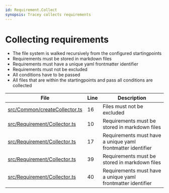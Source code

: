 ```yaml
---
id: Requirement.Collect
synopsis: Tracey collects requirements
---
```


# Collecting requirements

-   The file system is walked recursively from the configured startingpoints
-   Requirements must be stored in markdown files
-   Requirements must have a unique yaml frontmatter identifier
-   Requirements must not be excluded
-   All conditions have to be passed
-   All files that are within the startingpoints and pass all conditions are collected

<div class="tracey tracey-plugin-tracelinktable">

| File                                                                        | Line | Description                                                 |
| --------------------------------------------------------------------------- | ---- | ----------------------------------------------------------- |
| [src/Common/createCollector.ts](../../../src/Common/createCollector.ts#L16) | 16   | Files must not be excluded                                  |
| [src/Requirement/Collector.ts](../../../src/Requirement/Collector.ts#L10)   | 10   | Requirements must be stored in markdown files               |
| [src/Requirement/Collector.ts](../../../src/Requirement/Collector.ts#L17)   | 17   | Requirements must have a unique yaml frontmatter identifier |
| [src/Requirement/Collector.ts](../../../src/Requirement/Collector.ts#L39)   | 39   | Requirements must be stored in markdown files               |
| [src/Requirement/Collector.ts](../../../src/Requirement/Collector.ts#L40)   | 40   | Requirements must have a unique yaml frontmatter identifier |

</div>
